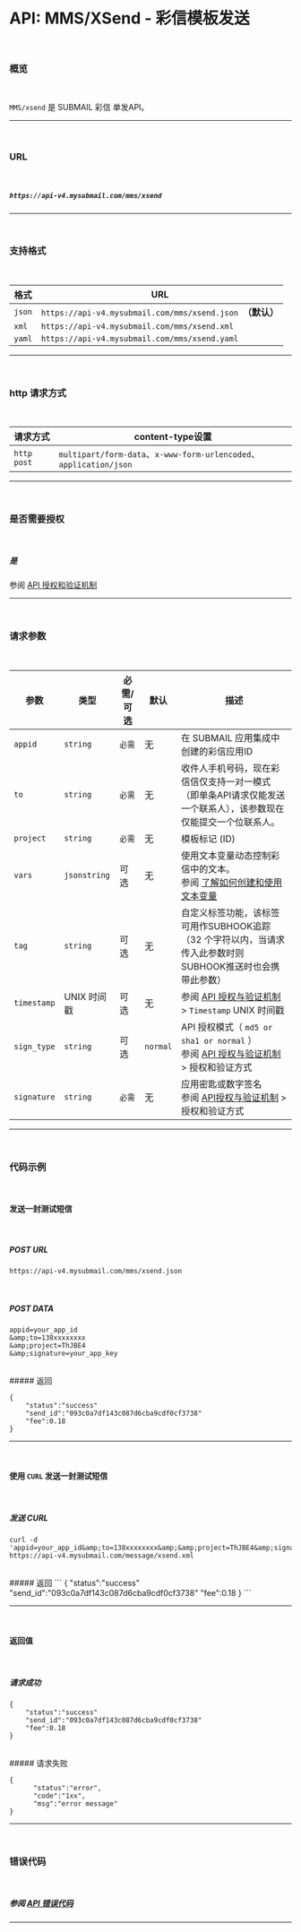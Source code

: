 #  API: MMS/XSend - 彩信模板发送
<br>

### **概览**

<br>

`MMS/xsend` 是 SUBMAIL 彩信 单发API。



---

<br>

### **URL**

 <br>

##### `https://api-v4.mysubmail.com/mms/xsend`

---
<br>

###  **支持格式**

<br>

| 格式   | URL                                                        |
| ------ | ---------------------------------------------------------- |
| `json` | `https://api-v4.mysubmail.com/mms/xsend.json `**（默认）** |
| `xml`  | `https://api-v4.mysubmail.com/mms/xsend.xml`               |
| `yaml` | `https://api-v4.mysubmail.com/mms/xsend.yaml`              |

------

<br>

### **http 请求方式**

<br>

| 请求方式    | content-type设置                                             |
| ----------- | ------------------------------------------------------------ |
| `http post` | `multipart/form-data`、`x-www-form-urlencoded`、`application/json` |
---

<br>

### **是否需要授权**

<br>

##### **是**

参阅 [API 授权和验证机制](https://www.mysubmail.com/documents/P8IPN4)

---

<br>

### **请求参数**

<br>

| 参数        | 类型         | 必需/可选 | 默认     | 描述                                                         |
| ----------- | ------------ | --------- | -------- | ------------------------------------------------------------ |
| `appid`     | `string`     | `必需`    | 无       | 在 SUBMAIL 应用集成中创建的彩信应用ID                        |
| `to`        | `string`     | `必需`    | 无       | 收件人手机号码，现在彩信信仅支持一对一模式（即单条API请求仅能发送一个联系人），该参数现在仅能提交一个位联系人。 |
| `project`   | `string`     | `必需`    | 无       | 模板标记 (ID)                                                |
| `vars`      | `jsonstring` | 可选      | 无       | 使用文本变量动态控制彩信中的文本。<br>参阅 [了解如何创建和使用文本变量](https://www.mysubmail.com/documents/wlyI31) |
| `tag`       | `string`     | 可选      | 无       | 自定义标签功能，该标签可用作SUBHOOK追踪（32 个字符以内，当请求传入此参数时则SUBHOOK推送时也会携带此参数） |
| `timestamp` | UNIX 时间戳  | 可选      | 无       | 参阅 [API 授权与验证机制](https://www.mysubmail.com/documents/P8IPN4)  \>  `Timestamp` UNIX 时间戳 |
| `sign_type` | `string`     | 可选      | `normal` | API 授权模式（  `md5 or sha1 or normal` ）<br>参阅 [API 授权与验证机制](https://www.mysubmail.com/documents/P8IPN4)  \>  授权和验证方式 |
| `signature` | `string`     | `必需`    | 无       | 应用密匙或数字签名<br>参阅 [API授权与验证机制](https://www.mysubmail.com/documents/P8IPN4)  \>  授权和验证方式 |

---

<br>

### **代码示例**

<br>

#### 发送一封测试短信

<br>

##### POST URL

```
https://api-v4.mysubmail.com/mms/xsend.json
```

<br>

##### POST DATA

```
appid=your_app_id
&amp;to=138xxxxxxxx
&amp;project=ThJBE4
&amp;signature=your_app_key
```
<br>
##### 返回


```
{
    "status":"success"
    "send_id":"093c0a7df143c087d6cba9cdf0cf3738"
    "fee":0.18
}
```
---

<br>

#### 使用 `CURL` 发送一封测试短信

<br>


##### 发送 CURL

```
curl -d 'appid=your_app_id&amp;to=138xxxxxxxx&amp;&amp;project=ThJBE4&amp;signature=your_app_key' https://api-v4.mysubmail.com/message/xsend.xml
```

<br>
##### 返回
```
{
    "status":"success"
    "send_id":"093c0a7df143c087d6cba9cdf0cf3738"
    "fee":0.18
}
```

---

<br>

#### 返回值

<br>



##### 请求成功


```
{
    "status":"success"
    "send_id":"093c0a7df143c087d6cba9cdf0cf3738"
    "fee":0.18
}
```

<br>
##### 请求失败


```
{
      "status":"error",
      "code":"1xx",
      "msg":"error message"
}
```

---

<br>

### **错误代码**

<br>

##### 参阅 [API 错误代码](https://www.mysubmail.com/documents/fbaT14)

------
